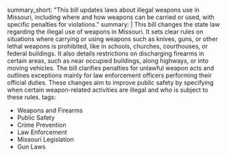summary_short: "This bill updates laws about illegal weapons use in Missouri, including where and how weapons can be carried or used, with specific penalties for violations."
summary: |
  This bill changes the state law regarding the illegal use of weapons in Missouri. It sets clear rules on situations where carrying or using weapons such as knives, guns, or other lethal weapons is prohibited, like in schools, churches, courthouses, or federal buildings. It also details restrictions on discharging firearms in certain areas, such as near occupied buildings, along highways, or into moving vehicles. The bill clarifies penalties for unlawful weapon acts and outlines exceptions mainly for law enforcement officers performing their official duties. These changes aim to improve public safety by specifying when certain weapon-related activities are illegal and who is subject to these rules.
tags:
  - Weapons and Firearms
  - Public Safety
  - Crime Prevention
  - Law Enforcement
  - Missouri Legislation
  - Gun Laws

